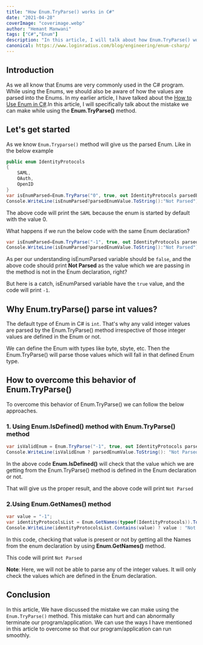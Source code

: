 ```yaml
---
title: "How Enum.TryParse() works in C#"
date: "2021-04-28"
coverImage: "coverimage.webp"
author: "Hemant Manwani"
tags: ["C#","Enum"]
description: "In this article, I will talk about how Enum.TryParse() works in C# and mistake which we can make while using it."
canonical: https://www.loginradius.com/blog/engineering/enum-csharp/
---
```

## Introduction
 
As we all know that Enums are very commonly used in the C# program. While using the Enums, we should also be aware of how the values are parsed into the Enums. In my earlier article, I have talked about the [How to Use Enum in C#](https://www.loginradius.com/blog/engineering/enum-csharp/).In this article, I will specifically talk about the mistake we can make while using the **Enum.TryParse()** method.
 
## Let's get started
 
As we know `Enum.Tryparse()` method will give us the parsed Enum. Like in the below example
 
```c#
public enum IdentityProtocols
{
    SAML,
    OAuth,
    OpenID
}
var isEnumParsed=Enum.TryParse("0", true, out IdentityProtocols parsedEnumValue);
Console.WriteLine(isEnumParsed?parsedEnumValue.ToString():"Not Parsed");
``` 

The above code will print the `SAML` because the enum is started by default with the value 0.
 
What happens if we run the below code with the same Enum declaration?
 
```c#
var isEnumParsed=Enum.TryParse("-1", true, out IdentityProtocols parsedEnumValue);
Console.WriteLine(isEnumParsed?parsedEnumValue.ToString():"Not Parsed");
``` 
As per our understanding isEnumParsed variable should be `false`, and the above code should print **Not Parsed** as the value which we are passing in the method is not in the Enum declaration, right?
 
But here is a catch, isEnumParsed variable have the `true` value, and the code will print `-1`.
 
## Why Enum.tryParse() parse int values?
 
The default type of Enum in C# is `int`. That's why any valid integer values are parsed by the Enum.TryParse() method irrespective of those integer values are defined in the Enum or not. 
 
We can define the Enum with types like byte, sbyte, etc. Then the Enum.TryParse() will parse those values which will fall in that defined Enum type.
 
## How to overcome this behavior of Enum.TryParse()
 
To overcome this behavior of Enum.TryParse() we can follow the below approaches.
 
### 1. Using Enum.IsDefined() method with Enum.TryParse() method
 
```c#
var isValidEnum = Enum.TryParse("-1", true, out IdentityProtocols parsedEnumValue) && Enum.IsDefined(typeof(IdentityProtocols), parsedEnumValue);
Console.WriteLine(isValidEnum ? parsedEnumValue.ToString(): "Not Parsed");
```
In the above code **Enum.IsDefined()** will check that the value which we are getting from the Enum.TryParse() method is defined in the Enum declaration or not.
 
That will give us the proper result, and the above code will print `Not Parsed`
 
### 2.Using Enum.GetNames() method
 
```c#
var value = "-1";
var identityProtocolsList = Enum.GetNames(typeof(IdentityProtocols)).ToList();
Console.WriteLine(identityProtocolsList.Contains(value) ? value : "Not Parsed");
```
In this code, checking that value is present or not by getting all the Names from the enum declaration by using **Enum.GetNames()** method.
 
This code will print `Not Parsed`
 
**Note**: Here, we will not be able to parse any of the integer values. It will only check the values which are defined in the Enum declaration.
 
## Conclusion
 
In this article, We have discussed the mistake we can make using the `Enum.TryParse()` method. This mistake can hurt and can abnormally terminate our program/application. We can use the ways I have mentioned in this article to overcome so that our program/application can run smoothly.
